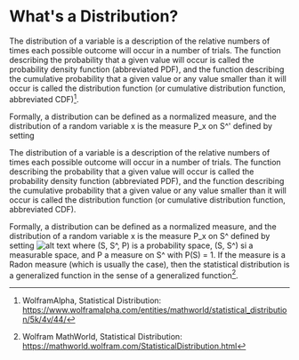 # What's a Distribution?

The distribution of a variable is a description of the relative numbers of times each possible outcome will occur in a number of trials. The function describing the probability that a given value will occur is called the probability density function (abbreviated PDF), and the function describing the cumulative probability that a given value or any value smaller than it will occur is called the distribution function (or cumulative distribution function, abbreviated CDF)[^1].

Formally, a distribution can be defined as a normalized measure, and the distribution of a random variable x is the measure P_x on S^' defined by setting


The distribution of a variable is a description of the relative numbers of times each possible outcome will occur in a number of trials. The function describing the
probability that a given value will occur is called the probability density function (abbreviated PDF), and the function describing the cumulative probability that a given value or any value smaller than it will occur is called the distribution function (or cumulative distribution function, abbreviated CDF).

Formally, a distribution can be defined as a normalized measure, and the distribution of a random variable x is the measure P_x on S^ defined by setting 
![alt text](https://mathworld.wolfram.com/images/equations/StatisticalDistribution/NumberedEquation1.svg)
where (S, S^, P) is a probability space, (S, S^) si a measurable space, and P a measure on S^ with P(S) = 1. If the measure is a Radon measure (which is usually the case), then the statistical distribution is a generalized function in the sense of a generalized function[^2].

[^1]: WolframAlpha, Statistical Distribution: https://www.wolframalpha.com/entities/mathworld/statistical_distribution/5k/4v/44/
[^2]: Wolfram MathWorld, Statistical Distribution: https://mathworld.wolfram.com/StatisticalDistribution.html
